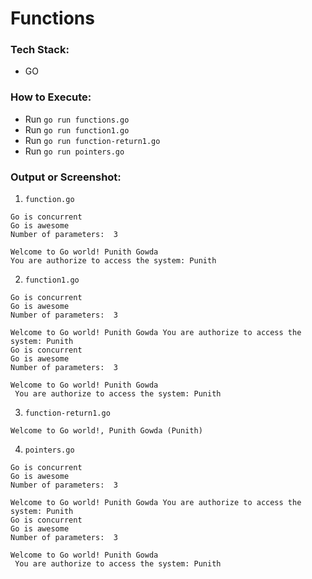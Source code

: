 # Functions

### Tech Stack:
+ GO

### How to Execute:
+ Run `go run functions.go`
+ Run `go run function1.go`
+ Run `go run function-return1.go`
+ Run `go run pointers.go`

### Output or Screenshot:
1. `function.go`
```
Go is concurrent
Go is awesome
Number of parameters:  3

Welcome to Go world! Punith Gowda
You are authorize to access the system: Punith
```
2. `function1.go`
```
Go is concurrent
Go is awesome
Number of parameters:  3

Welcome to Go world! Punith Gowda You are authorize to access the system: Punith
Go is concurrent
Go is awesome
Number of parameters:  3

Welcome to Go world! Punith Gowda
 You are authorize to access the system: Punith
```

3. `function-return1.go`
```
Welcome to Go world!, Punith Gowda (Punith)
```

4. `pointers.go`
```
Go is concurrent
Go is awesome
Number of parameters:  3

Welcome to Go world! Punith Gowda You are authorize to access the system: Punith
Go is concurrent
Go is awesome
Number of parameters:  3

Welcome to Go world! Punith Gowda
 You are authorize to access the system: Punith
```